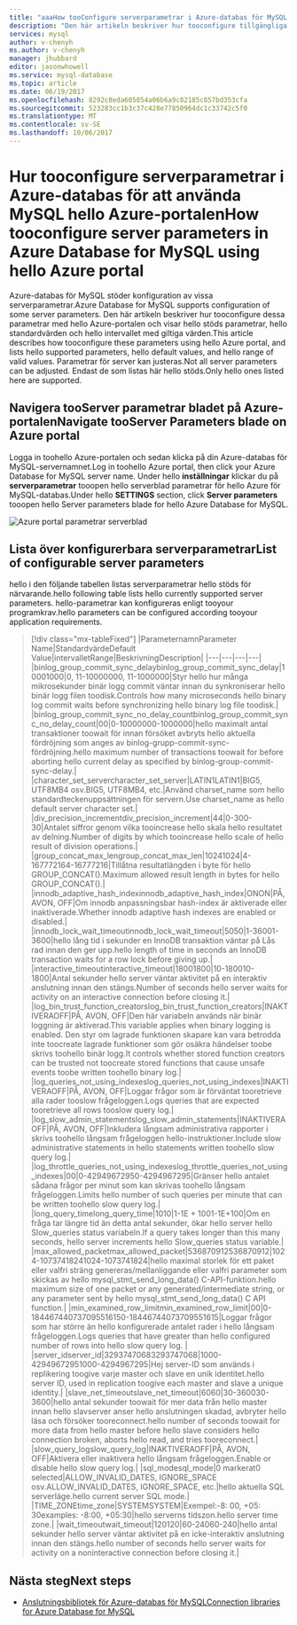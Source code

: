 ```yaml
---
title: "aaaHow tooConfigure serverparametrar i Azure-databas för MySQL | Microsoft Docs"
description: "Den här artikeln beskriver hur tooconfigure tillgängliga serverparametrar i Azure-databas för att använda MySQL hello Azure-portalen."
services: mysql
author: v-chenyh
ms.author: v-chenyh
manager: jhubbard
editor: jasonwhowell
ms.service: mysql-database
ms.topic: article
ms.date: 06/19/2017
ms.openlocfilehash: 8292c8eda605854a06b6a9c82185c857bd353cfa
ms.sourcegitcommit: 523283cc1b3c37c428e77850964dc1c33742c5f0
ms.translationtype: MT
ms.contentlocale: sv-SE
ms.lasthandoff: 10/06/2017
---
```

# <a name="how-tooconfigure-server-parameters-in-azure-database-for-mysql-using-hello-azure-portal"></a><span data-ttu-id="47339-103">Hur tooconfigure serverparametrar i Azure-databas för att använda MySQL hello Azure-portalen</span><span class="sxs-lookup"><span data-stu-id="47339-103">How tooconfigure server parameters in Azure Database for MySQL using hello Azure portal</span></span>

<span data-ttu-id="47339-104">Azure-databas för MySQL stöder konfiguration av vissa serverparametrar.</span><span class="sxs-lookup"><span data-stu-id="47339-104">Azure Database for MySQL supports configuration of some server parameters.</span></span> <span data-ttu-id="47339-105">Den här artikeln beskriver hur tooconfigure dessa parametrar med hello Azure-portalen och visar hello stöds parametrar, hello standardvärden och hello intervallet med giltiga värden.</span><span class="sxs-lookup"><span data-stu-id="47339-105">This article describes how tooconfigure these parameters using hello Azure portal, and lists hello supported parameters, hello default values, and hello range of valid values.</span></span> <span data-ttu-id="47339-106">Parametrar för server kan justeras.</span><span class="sxs-lookup"><span data-stu-id="47339-106">Not all server parameters can be adjusted.</span></span> <span data-ttu-id="47339-107">Endast de som listas här hello stöds.</span><span class="sxs-lookup"><span data-stu-id="47339-107">Only hello ones listed here are supported.</span></span>

## <a name="navigate-tooserver-parameters-blade-on-azure-portal"></a><span data-ttu-id="47339-108">Navigera tooServer parametrar bladet på Azure-portalen</span><span class="sxs-lookup"><span data-stu-id="47339-108">Navigate tooServer Parameters blade on Azure portal</span></span>

<span data-ttu-id="47339-109">Logga in toohello Azure-portalen och sedan klicka på din Azure-databas för MySQL-servernamnet.</span><span class="sxs-lookup"><span data-stu-id="47339-109">Log in toohello Azure portal, then click your Azure Database for MySQL server name.</span></span> <span data-ttu-id="47339-110">Under hello **inställningar** klickar du på **serverparametrar** tooopen hello serverblad parametrar för hello Azure för MySQL-databas.</span><span class="sxs-lookup"><span data-stu-id="47339-110">Under hello **SETTINGS** section, click **Server parameters** tooopen hello Server parameters blade for hello Azure Database for MySQL.</span></span>

![Azure portal parametrar serverblad](./media/howto-server-parameters/auzre-portal-server-parameters.png)

## <a name="list-of-configurable-server-parameters"></a><span data-ttu-id="47339-112">Lista över konfigurerbara serverparametrar</span><span class="sxs-lookup"><span data-stu-id="47339-112">List of configurable server parameters</span></span>

<span data-ttu-id="47339-113">hello i den följande tabellen listas serverparametrar hello stöds för närvarande.</span><span class="sxs-lookup"><span data-stu-id="47339-113">hello following table lists hello currently supported server parameters.</span></span> <span data-ttu-id="47339-114">hello-parametrar kan konfigureras enligt tooyour programkrav.</span><span class="sxs-lookup"><span data-stu-id="47339-114">hello parameters can be configured according tooyour application requirements.</span></span>

> [!div class="mx-tableFixed"]
|<span data-ttu-id="47339-115">Parameternamn</span><span class="sxs-lookup"><span data-stu-id="47339-115">Parameter Name</span></span>|<span data-ttu-id="47339-116">Standardvärde</span><span class="sxs-lookup"><span data-stu-id="47339-116">Default Value</span></span>|<span data-ttu-id="47339-117">intervallet</span><span class="sxs-lookup"><span data-stu-id="47339-117">Range</span></span>|<span data-ttu-id="47339-118">Beskrivning</span><span class="sxs-lookup"><span data-stu-id="47339-118">Description</span></span>|
|---|---|---|---|
|<span data-ttu-id="47339-119">binlog_group_commit_sync_delay</span><span class="sxs-lookup"><span data-stu-id="47339-119">binlog_group_commit_sync_delay</span></span>|<span data-ttu-id="47339-120">1000</span><span class="sxs-lookup"><span data-stu-id="47339-120">1000</span></span>|<span data-ttu-id="47339-121">0, 11-1000000</span><span class="sxs-lookup"><span data-stu-id="47339-121">0, 11-1000000</span></span>|<span data-ttu-id="47339-122">Styr hello hur många mikrosekunder binär logg commit väntar innan du synkroniserar hello binär logg filen toodisk.</span><span class="sxs-lookup"><span data-stu-id="47339-122">Controls how many microseconds hello binary log commit waits before synchronizing hello binary log file toodisk.</span></span>|
|<span data-ttu-id="47339-123">binlog_group_commit_sync_no_delay_count</span><span class="sxs-lookup"><span data-stu-id="47339-123">binlog_group_commit_sync_no_delay_count</span></span>|<span data-ttu-id="47339-124">0</span><span class="sxs-lookup"><span data-stu-id="47339-124">0</span></span>|<span data-ttu-id="47339-125">0-1000000</span><span class="sxs-lookup"><span data-stu-id="47339-125">0-1000000</span></span>|<span data-ttu-id="47339-126">hello maximalt antal transaktioner toowait för innan försöket avbryts hello aktuella fördröjning som anges av binlog-grupp-commit-sync-fördröjning.</span><span class="sxs-lookup"><span data-stu-id="47339-126">hello maximum number of transactions toowait for before aborting hello current delay as specified by binlog-group-commit-sync-delay.</span></span>|
|<span data-ttu-id="47339-127">character_set_server</span><span class="sxs-lookup"><span data-stu-id="47339-127">character_set_server</span></span>|<span data-ttu-id="47339-128">LATIN1</span><span class="sxs-lookup"><span data-stu-id="47339-128">LATIN1</span></span>|<span data-ttu-id="47339-129">BIG5, UTF8MB4 osv.</span><span class="sxs-lookup"><span data-stu-id="47339-129">BIG5, UTF8MB4, etc.</span></span>|<span data-ttu-id="47339-130">Använd charset_name som hello standardteckenuppsättningen för servern.</span><span class="sxs-lookup"><span data-stu-id="47339-130">Use charset_name as hello default server character set.</span></span>|
|<span data-ttu-id="47339-131">div_precision_increment</span><span class="sxs-lookup"><span data-stu-id="47339-131">div_precision_increment</span></span>|<span data-ttu-id="47339-132">4</span><span class="sxs-lookup"><span data-stu-id="47339-132">4</span></span>|<span data-ttu-id="47339-133">0-30</span><span class="sxs-lookup"><span data-stu-id="47339-133">0-30</span></span>|<span data-ttu-id="47339-134">Antalet siffror genom vilka tooincrease hello skala hello resultatet av delning.</span><span class="sxs-lookup"><span data-stu-id="47339-134">Number of digits by which tooincrease hello scale of hello result of division operations.</span></span>|
|<span data-ttu-id="47339-135">group_concat_max_len</span><span class="sxs-lookup"><span data-stu-id="47339-135">group_concat_max_len</span></span>|<span data-ttu-id="47339-136">1024</span><span class="sxs-lookup"><span data-stu-id="47339-136">1024</span></span>|<span data-ttu-id="47339-137">4-16777216</span><span class="sxs-lookup"><span data-stu-id="47339-137">4-16777216</span></span>|<span data-ttu-id="47339-138">Tillåtna resultatlängden i byte för hello GROUP_CONCAT().</span><span class="sxs-lookup"><span data-stu-id="47339-138">Maximum allowed result length in bytes for hello GROUP_CONCAT().</span></span>|
|<span data-ttu-id="47339-139">innodb_adaptive_hash_index</span><span class="sxs-lookup"><span data-stu-id="47339-139">innodb_adaptive_hash_index</span></span>|<span data-ttu-id="47339-140">ON</span><span class="sxs-lookup"><span data-stu-id="47339-140">ON</span></span>|<span data-ttu-id="47339-141">PÅ, AV</span><span class="sxs-lookup"><span data-stu-id="47339-141">ON, OFF</span></span>|<span data-ttu-id="47339-142">Om innodb anpassningsbar hash-index är aktiverade eller inaktiverade.</span><span class="sxs-lookup"><span data-stu-id="47339-142">Whether innodb adaptive hash indexes are enabled or disabled.</span></span>|
|<span data-ttu-id="47339-143">innodb_lock_wait_timeout</span><span class="sxs-lookup"><span data-stu-id="47339-143">innodb_lock_wait_timeout</span></span>|<span data-ttu-id="47339-144">50</span><span class="sxs-lookup"><span data-stu-id="47339-144">50</span></span>|<span data-ttu-id="47339-145">1-3600</span><span class="sxs-lookup"><span data-stu-id="47339-145">1-3600</span></span>|<span data-ttu-id="47339-146">hello lång tid i sekunder en InnoDB transaktion väntar på Lås rad innan den ger upp.</span><span class="sxs-lookup"><span data-stu-id="47339-146">hello length of time in seconds an InnoDB transaction waits for a row lock before giving up.</span></span>|
|<span data-ttu-id="47339-147">interactive_timeout</span><span class="sxs-lookup"><span data-stu-id="47339-147">interactive_timeout</span></span>|<span data-ttu-id="47339-148">1800</span><span class="sxs-lookup"><span data-stu-id="47339-148">1800</span></span>|<span data-ttu-id="47339-149">10-1800</span><span class="sxs-lookup"><span data-stu-id="47339-149">10-1800</span></span>|<span data-ttu-id="47339-150">Antal sekunder hello server väntar aktivitet på en interaktiv anslutning innan den stängs.</span><span class="sxs-lookup"><span data-stu-id="47339-150">Number of seconds hello server waits for activity on an interactive connection before closing it.</span></span>|
|<span data-ttu-id="47339-151">log_bin_trust_function_creators</span><span class="sxs-lookup"><span data-stu-id="47339-151">log_bin_trust_function_creators</span></span>|<span data-ttu-id="47339-152">INAKTIVERA</span><span class="sxs-lookup"><span data-stu-id="47339-152">OFF</span></span>|<span data-ttu-id="47339-153">PÅ, AV</span><span class="sxs-lookup"><span data-stu-id="47339-153">ON, OFF</span></span>|<span data-ttu-id="47339-154">Den här variabeln används när binär loggning är aktiverad.</span><span class="sxs-lookup"><span data-stu-id="47339-154">This variable applies when binary logging is enabled.</span></span> <span data-ttu-id="47339-155">Den styr om lagrade funktionen skapare kan vara betrodda inte toocreate lagrade funktioner som gör osäkra händelser toobe skrivs toohello binär logg.</span><span class="sxs-lookup"><span data-stu-id="47339-155">It controls whether stored function creators can be trusted not toocreate stored functions that cause unsafe events toobe written toohello binary log.</span></span>|
|<span data-ttu-id="47339-156">log_queries_not_using_indexes</span><span class="sxs-lookup"><span data-stu-id="47339-156">log_queries_not_using_indexes</span></span>|<span data-ttu-id="47339-157">INAKTIVERA</span><span class="sxs-lookup"><span data-stu-id="47339-157">OFF</span></span>|<span data-ttu-id="47339-158">PÅ, AV</span><span class="sxs-lookup"><span data-stu-id="47339-158">ON, OFF</span></span>|<span data-ttu-id="47339-159">Loggar frågor som är förväntat tooretrieve alla rader tooslow frågeloggen.</span><span class="sxs-lookup"><span data-stu-id="47339-159">Logs queries that are expected tooretrieve all rows tooslow query log.</span></span>|
|<span data-ttu-id="47339-160">log_slow_admin_statements</span><span class="sxs-lookup"><span data-stu-id="47339-160">log_slow_admin_statements</span></span>|<span data-ttu-id="47339-161">INAKTIVERA</span><span class="sxs-lookup"><span data-stu-id="47339-161">OFF</span></span>|<span data-ttu-id="47339-162">PÅ, AV</span><span class="sxs-lookup"><span data-stu-id="47339-162">ON, OFF</span></span>|<span data-ttu-id="47339-163">Inkludera långsam administrativa rapporter i skrivs toohello långsam frågeloggen hello-instruktioner.</span><span class="sxs-lookup"><span data-stu-id="47339-163">Include slow administrative statements in hello statements written toohello slow query log.</span></span>|
|<span data-ttu-id="47339-164">log_throttle_queries_not_using_indexes</span><span class="sxs-lookup"><span data-stu-id="47339-164">log_throttle_queries_not_using_indexes</span></span>|<span data-ttu-id="47339-165">0</span><span class="sxs-lookup"><span data-stu-id="47339-165">0</span></span>|<span data-ttu-id="47339-166">0-4294967295</span><span class="sxs-lookup"><span data-stu-id="47339-166">0-4294967295</span></span>|<span data-ttu-id="47339-167">Gränser hello antalet sådana frågor per minut som kan skrivas toohello långsam frågeloggen.</span><span class="sxs-lookup"><span data-stu-id="47339-167">Limits hello number of such queries per minute that can be written toohello slow query log.</span></span>|
|<span data-ttu-id="47339-168">long_query_time</span><span class="sxs-lookup"><span data-stu-id="47339-168">long_query_time</span></span>|<span data-ttu-id="47339-169">10</span><span class="sxs-lookup"><span data-stu-id="47339-169">10</span></span>|<span data-ttu-id="47339-170">1-1E + 100</span><span class="sxs-lookup"><span data-stu-id="47339-170">1-1E+100</span></span>|<span data-ttu-id="47339-171">Om en fråga tar längre tid än detta antal sekunder, ökar hello server hello Slow_queries status variabeln.</span><span class="sxs-lookup"><span data-stu-id="47339-171">If a query takes longer than this many seconds, hello server increments hello Slow_queries status variable.</span></span>|
|<span data-ttu-id="47339-172">max_allowed_packet</span><span class="sxs-lookup"><span data-stu-id="47339-172">max_allowed_packet</span></span>|<span data-ttu-id="47339-173">536870912</span><span class="sxs-lookup"><span data-stu-id="47339-173">536870912</span></span>|<span data-ttu-id="47339-174">1024-1073741824</span><span class="sxs-lookup"><span data-stu-id="47339-174">1024-1073741824</span></span>|<span data-ttu-id="47339-175">hello maximal storlek för ett paket eller valfri sträng genereras/mellanliggande eller valfri parameter som skickas av hello mysql_stmt_send_long_data() C-API-funktion.</span><span class="sxs-lookup"><span data-stu-id="47339-175">hello maximum size of one packet or any generated/intermediate string, or any parameter sent by hello mysql_stmt_send_long_data() C API function.</span></span>|
|<span data-ttu-id="47339-176">min_examined_row_limit</span><span class="sxs-lookup"><span data-stu-id="47339-176">min_examined_row_limit</span></span>|<span data-ttu-id="47339-177">0</span><span class="sxs-lookup"><span data-stu-id="47339-177">0</span></span>|<span data-ttu-id="47339-178">0-18446744073709551615</span><span class="sxs-lookup"><span data-stu-id="47339-178">0-18446744073709551615</span></span>|<span data-ttu-id="47339-179">Loggar frågor som har större än hello konfigurerade antalet rader i hello långsam frågeloggen.</span><span class="sxs-lookup"><span data-stu-id="47339-179">Logs queries that have greater than hello configured number of rows into hello slow query log.</span></span> |
|<span data-ttu-id="47339-180">server_id</span><span class="sxs-lookup"><span data-stu-id="47339-180">server_id</span></span>|<span data-ttu-id="47339-181">3293747068</span><span class="sxs-lookup"><span data-stu-id="47339-181">3293747068</span></span>|<span data-ttu-id="47339-182">1000-4294967295</span><span class="sxs-lookup"><span data-stu-id="47339-182">1000-4294967295</span></span>|<span data-ttu-id="47339-183">Hej server-ID som används i replikering toogive varje master och slave en unik identitet.</span><span class="sxs-lookup"><span data-stu-id="47339-183">hello server ID, used in replication toogive each master and slave a unique identity.</span></span>|
|<span data-ttu-id="47339-184">slave_net_timeout</span><span class="sxs-lookup"><span data-stu-id="47339-184">slave_net_timeout</span></span>|<span data-ttu-id="47339-185">60</span><span class="sxs-lookup"><span data-stu-id="47339-185">60</span></span>|<span data-ttu-id="47339-186">30-3600</span><span class="sxs-lookup"><span data-stu-id="47339-186">30-3600</span></span>|<span data-ttu-id="47339-187">hello antal sekunder toowait för mer data från hello master innan hello slavserver anser hello anslutningen skadad, avbryter hello läsa och försöker tooreconnect.</span><span class="sxs-lookup"><span data-stu-id="47339-187">hello number of seconds toowait for more data from hello master before hello slave considers hello connection broken, aborts hello read, and tries tooreconnect.</span></span>|
|<span data-ttu-id="47339-188">slow_query_log</span><span class="sxs-lookup"><span data-stu-id="47339-188">slow_query_log</span></span>|<span data-ttu-id="47339-189">INAKTIVERA</span><span class="sxs-lookup"><span data-stu-id="47339-189">OFF</span></span>|<span data-ttu-id="47339-190">PÅ, AV</span><span class="sxs-lookup"><span data-stu-id="47339-190">ON, OFF</span></span>|<span data-ttu-id="47339-191">Aktivera eller inaktivera hello långsam frågeloggen.</span><span class="sxs-lookup"><span data-stu-id="47339-191">Enable or disable hello slow query log.</span></span>|
|<span data-ttu-id="47339-192">sql_mode</span><span class="sxs-lookup"><span data-stu-id="47339-192">sql_mode</span></span>|<span data-ttu-id="47339-193">0 markerat</span><span class="sxs-lookup"><span data-stu-id="47339-193">0 selected</span></span>|<span data-ttu-id="47339-194">ALLOW_INVALID_DATES, IGNORE_SPACE osv.</span><span class="sxs-lookup"><span data-stu-id="47339-194">ALLOW_INVALID_DATES, IGNORE_SPACE, etc.</span></span>|<span data-ttu-id="47339-195">hello aktuella SQL serverläge.</span><span class="sxs-lookup"><span data-stu-id="47339-195">hello current server SQL mode.</span></span>|
|<span data-ttu-id="47339-196">TIME_ZONE</span><span class="sxs-lookup"><span data-stu-id="47339-196">time_zone</span></span>|<span data-ttu-id="47339-197">SYSTEM</span><span class="sxs-lookup"><span data-stu-id="47339-197">SYSTEM</span></span>|<span data-ttu-id="47339-198">Exempel:-8: 00, +05: 30</span><span class="sxs-lookup"><span data-stu-id="47339-198">examples: -8:00, +05:30</span></span>|<span data-ttu-id="47339-199">hello serverns tidszon.</span><span class="sxs-lookup"><span data-stu-id="47339-199">hello server time zone.</span></span>|
|<span data-ttu-id="47339-200">wait_timeout</span><span class="sxs-lookup"><span data-stu-id="47339-200">wait_timeout</span></span>|<span data-ttu-id="47339-201">120</span><span class="sxs-lookup"><span data-stu-id="47339-201">120</span></span>|<span data-ttu-id="47339-202">60-240</span><span class="sxs-lookup"><span data-stu-id="47339-202">60-240</span></span>|<span data-ttu-id="47339-203">hello antal sekunder hello server väntar aktivitet på en icke-interaktiv anslutning innan den stängs.</span><span class="sxs-lookup"><span data-stu-id="47339-203">hello number of seconds hello server waits for activity on a noninteractive connection before closing it.</span></span>|

## <a name="next-steps"></a><span data-ttu-id="47339-204">Nästa steg</span><span class="sxs-lookup"><span data-stu-id="47339-204">Next steps</span></span>
- [<span data-ttu-id="47339-205">Anslutningsbibliotek för Azure-databas för MySQL</span><span class="sxs-lookup"><span data-stu-id="47339-205">Connection libraries for Azure Database for MySQL</span></span>](concepts-connection-libraries.md)
